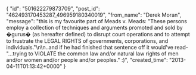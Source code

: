  {
   "id": "501622279873709",
   "post_id": "462493170453287_496959180340019",
   "from_name": "Derek Moran",
   "message": "this is my favourite part of Meads v. Meads: \"These persons employ a collection of techniques and arguments promoted and sold by �gurus� (as hereafter defined) to disrupt court operations and to attempt to frustrate the LEGAL RIGHTS of governments, corporations, and individuals.\"\n\n..and if he had finished that sentence off it would've read- \"...trying to VIOLATE the common law and/or natural law rights of men and/or women and/or people and/or peoples.\" :)",
   "created_time": "2013-04-11T01:13:42+0000"
 }
